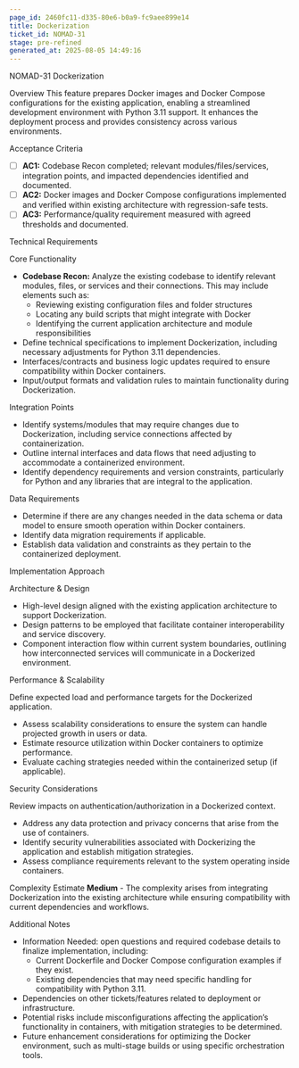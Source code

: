 ```yaml
---
page_id: 2460fc11-d335-80e6-b0a9-fc9aee899e14
title: Dockerization
ticket_id: NOMAD-31
stage: pre-refined
generated_at: 2025-08-05 14:49:16
---
```


NOMAD-31 Dockerization

Overview
This feature prepares Docker images and Docker Compose configurations for the existing application, enabling a streamlined development environment with Python 3.11 support. It enhances the deployment process and provides consistency across various environments.

Acceptance Criteria
- [ ] **AC1:** Codebase Recon completed; relevant modules/files/services, integration points, and impacted dependencies identified and documented.
- [ ] **AC2:** Docker images and Docker Compose configurations implemented and verified within existing architecture with regression-safe tests.
- [ ] **AC3:** Performance/quality requirement measured with agreed thresholds and documented.

Technical Requirements

Core Functionality
- **Codebase Recon:** Analyze the existing codebase to identify relevant modules, files, or services and their connections. This may include elements such as:
  - Reviewing existing configuration files and folder structures
  - Locating any build scripts that might integrate with Docker
  - Identifying the current application architecture and module responsibilities
- Define technical specifications to implement Dockerization, including necessary adjustments for Python 3.11 dependencies.
- Interfaces/contracts and business logic updates required to ensure compatibility within Docker containers.
- Input/output formats and validation rules to maintain functionality during Dockerization.

Integration Points
- Identify systems/modules that may require changes due to Dockerization, including service connections affected by containerization.
- Outline internal interfaces and data flows that need adjusting to accommodate a containerized environment.
- Identify dependency requirements and version constraints, particularly for Python and any libraries that are integral to the application.

Data Requirements
- Determine if there are any changes needed in the data schema or data model to ensure smooth operation within Docker containers.
- Identify data migration requirements if applicable.
- Establish data validation and constraints as they pertain to the containerized deployment.

Implementation Approach

Architecture & Design
- High-level design aligned with the existing application architecture to support Dockerization.
- Design patterns to be employed that facilitate container interoperability and service discovery.
- Component interaction flow within current system boundaries, outlining how interconnected services will communicate in a Dockerized environment.

Performance & Scalability

Define expected load and performance targets for the Dockerized application.
- Assess scalability considerations to ensure the system can handle projected growth in users or data.
- Estimate resource utilization within Docker containers to optimize performance.
- Evaluate caching strategies needed within the containerized setup (if applicable).

Security Considerations

Review impacts on authentication/authorization in a Dockerized context.
- Address any data protection and privacy concerns that arise from the use of containers.
- Identify security vulnerabilities associated with Dockerizing the application and establish mitigation strategies.
- Assess compliance requirements relevant to the system operating inside containers.

Complexity Estimate
**Medium** - The complexity arises from integrating Dockerization into the existing architecture while ensuring compatibility with current dependencies and workflows.

Additional Notes
- Information Needed: open questions and required codebase details to finalize implementation, including:
  - Current Dockerfile and Docker Compose configuration examples if they exist.
  - Existing dependencies that may need specific handling for compatibility with Python 3.11.
- Dependencies on other tickets/features related to deployment or infrastructure.
- Potential risks include misconfigurations affecting the application’s functionality in containers, with mitigation strategies to be determined.
- Future enhancement considerations for optimizing the Docker environment, such as multi-stage builds or using specific orchestration tools.
